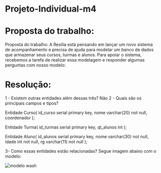 # Projeto-Individual-m4
# Proposta do trabalho:
Proposta do trabalho: A Resilia está pensando em lançar um novo sistema de acompanhamento e precisa de ajuda para modelar um banco de dados que armazenar seus cursos, turmas e alunos. Para apoiar o sistema, recebemos a tarefa de realizar essa modelagem e responder algumas perguntas com nosso modelo:

# Resolução:
1 - Existem outras entidades além dessas três?
Não
2 - Quais são os principais campos e tipos?

Entidade Curso( id_curso serial primary key, nome varchar(20) not null, coordenador );

Entidade Turma( id_turmas serial primary key, qt_alunos int );

Entidade Aluno( id_alunos serial primary key, nome varchar(30) not null, idade int not null, rg varchar(11) not null );

3- Como essas entidades estão relacionadas?
Segue imagem abaixo com o modelo:

![modelo wash](https://user-images.githubusercontent.com/113737159/222011932-99ca3082-0606-49cf-b3f9-89ae83a15c41.JPG)
